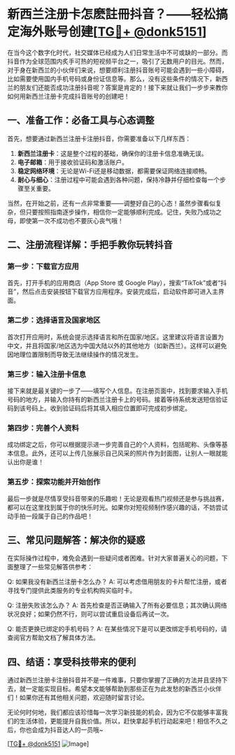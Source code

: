 # 新西兰注册卡怎麽註冊抖音？——轻松搞定海外账号创建[[TG💪+ @donk5151](https://t.me/s/donk5151)]

在当今这个数字化时代，社交媒体已经成为人们日常生活中不可或缺的一部分。而抖音作为全球范围内炙手可热的短视频平台之一，吸引了无数用户的目光。然而，对于身在新西兰的小伙伴们来说，想要顺利注册抖音账号可能会遇到一些小障碍，比如需要使用国内手机号码或身份证信息等。那么，没有这些条件的情况下，新西兰的朋友们还能否成功注册抖音呢？答案是肯定的！接下来就让我们一步步来教你如何用新西兰注册卡完成抖音账号的创建吧！

## 一、准备工作：必备工具与心态调整

首先，想要通过新西兰注册卡注册抖音，你需要准备以下几样东西：

1. **新西兰注册卡**：这是整个过程的基础，确保你的注册卡信息准确无误。
2. **电子邮箱**：用于接收验证码和激活账户。
3. **稳定网络环境**：无论是Wi-Fi还是移动数据，都需要保证网络连接顺畅。
4. **耐心与细心**：注册过程中可能会遇到各种问题，保持冷静并仔细检查每一个步骤至关重要。

当然，在开始之前，还有一点非常重要——调整好自己的心态！虽然步骤看似复杂，但只要按照指南逐步操作，相信你一定能够顺利完成。记住，失败乃成功之母，即使第一次不成功也不要灰心丧气哦！

## 二、注册流程详解：手把手教你玩转抖音

### 第一步：下载官方应用

首先，打开手机的应用商店（App Store 或 Google Play），搜索“TikTok”或者“抖音”，然后点击安装按钮下载官方应用程序。安装完成后，启动软件即可进入主界面。

### 第二步：选择语言及国家地区

首次打开应用时，系统会提示选择语言和所在国家/地区。这里建议将语言设置为中文，并且将国家/地区选为中国大陆以外的其他地方（如新西兰）。这样可以避免因地理位置限制而导致无法继续操作的情况发生。

### 第三步：输入注册卡信息

接下来就是最关键的一步了——填写个人信息。在注册页面中，找到要求输入手机号码的地方，并输入你持有的新西兰注册卡上的号码。接着等待系统发送短信验证码到该号码上。收到验证码后将其填入相应位置即可完成初步绑定。

### 第四步：完善个人资料

成功绑定之后，你可以根据提示进一步完善自己的个人资料，包括昵称、头像等基本信息。此外，还可以上传几张展示自己风采的照片作为封面图，让别人一眼就能认出你是谁！

### 第五步：探索功能并开始创作

最后一步就是尽情享受抖音带来的乐趣啦！无论是观看热门视频还是参与挑战赛，都可以在这里找到属于你的快乐时光。如果你对短视频制作感兴趣的话，不妨尝试动手拍一段属于自己的作品吧！

## 三、常见问题解答：解决你的疑惑

在实际操作过程中，难免会遇到一些疑问或者困难。针对大家普遍关心的问题，下面整理了一些常见解答供参考：

Q: 如果我没有新西兰注册卡怎么办？
A: 可以考虑借用朋友的卡片帮忙注册，或者寻找专门提供此类服务的专业机构购买临时卡。

Q: 注册失败该怎么办？
A: 首先检查是否正确输入了所有必要信息；其次确认网络状况良好；如果仍然不行，则可以尝试重启设备后再试一次。

Q: 能否更换已绑定的手机号码？
A: 在某些情况下是可以更改绑定手机号码的，请查阅官方帮助文档了解具体方法。

## 四、结语：享受科技带来的便利

通过新西兰注册卡注册抖音并不是一件难事，只要你掌握了正确的方法并且坚持下去，就一定能实现目标。希望本文能够帮助到那些正在为此发愁的新西兰小伙伴们！如果你还有其他相关问题，欢迎随时留言讨论。

无论何时何地，我们都应该珍惜每一次学习新技能的机会，因为它不仅能够丰富我们的生活体验，更能提升自我价值。所以，赶快拿起手机行动起来吧！相信不久之后，你也会成为抖音达人的一员哦~

[[TG💪+ @donk5151](https://t.me/s/donk5151) ![Image](https://i.postimg.cc/rwNCRYN7/Snipaste-2025-04-30-17-27-05.png)]